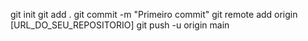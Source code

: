 git init
git add .
git commit -m "Primeiro commit"
git remote add origin [URL_DO_SEU_REPOSITORIO]
git push -u origin main
